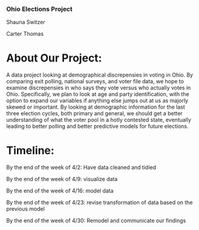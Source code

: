 ### Ohio Elections Project

Shauna Switzer

Carter Thomas

# About Our Project:

A data project looking at demographical discrepensies in voting in Ohio. By comparing exit polling, national surveys, and voter file data, we hope to examine discrepensies in who says they vote versus who actually votes in Ohio. Specifically, we plan to look at age and party identification, with the option to expand our variables if anything else jumps out at us as majorly skewed or important. By looking at demographic information for the last three election cycles, both primary and general, we should get a better understanding of what the voter pool in a hotly contested state, eventually leading to better polling and better predictive models for future elections. 

# Timeline:

By the end of the week of 4/2: Have data cleaned and tidied

By the end of the week of 4/9: visualize data

By the end of the week of 4/16: model data

By the end of the week of 4/23: revise transformation of data based on the previous model

By the end of the week of 4/30: Remodel and communicate our findings